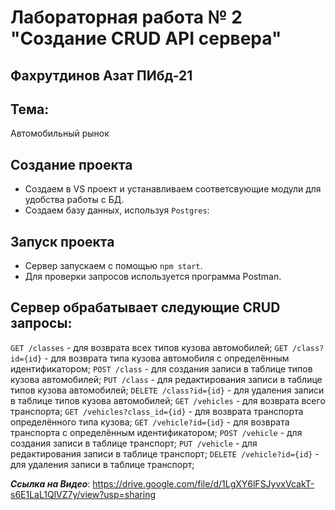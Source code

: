 # Лабораторная работа № 2 "Создание CRUD API сервера"
## Фахрутдинов Азат ПИбд-21

## Тема:  
Автомобильный рынок

## Создание проекта  

- Создаем в VS проект и устанавливаем соответсвующие модули для удобства работы с БД.  
- Создаем базу данных, используя `Postgres`:

## Запуск проекта  
- Сервер запускаем с помощью `npm start`. 
- Для проверки запросов используется программа Postman.  

## Сервер обрабатывает следующие CRUD запросы:
  
`GET /classes` - для возврата всех типов кузова автомобилей;
`GET /class?id={id}` - для возврата типа кузова автомобиля с определённым идентификатором;
`POST /class` - для создания записи в таблице типов кузова автомобилей;
`PUT /class` - для редактирования записи в таблице типов кузова автомобилей;
`DELETE /class?id={id}` - для удаления записи в таблице типов кузова автомобилей;
`GET /vehicles` - для возврата всего транспорта;
`GET /vehicles?class_id={id}` - для возврата транспорта определённого типа кузова;
`GET /vehicle?id={id}` - для возврата транспорта с определённым идентификатором;
`POST /vehicle` - для создания записи в таблице транспорт;
`PUT /vehicle` - для редактирования записи в таблице транспорт;
`DELETE /vehicle?id={id}` - для удаления записи в таблице транспорт;

***Ссылка на Видео***: https://drive.google.com/file/d/1LgXY6lFSJyvxVcakT-s6E1LaL1QlVZ7y/view?usp=sharing